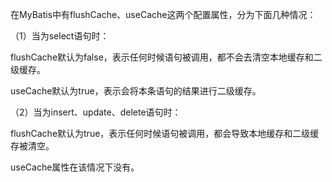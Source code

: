 在MyBatis中有flushCache、useCache这两个配置属性，分为下面几种情况：

（1）当为select语句时：

flushCache默认为false，表示任何时候语句被调用，都不会去清空本地缓存和二级缓存。

useCache默认为true，表示会将本条语句的结果进行二级缓存。

（2）当为insert、update、delete语句时：

flushCache默认为true，表示任何时候语句被调用，都会导致本地缓存和二级缓存被清空。

useCache属性在该情况下没有。